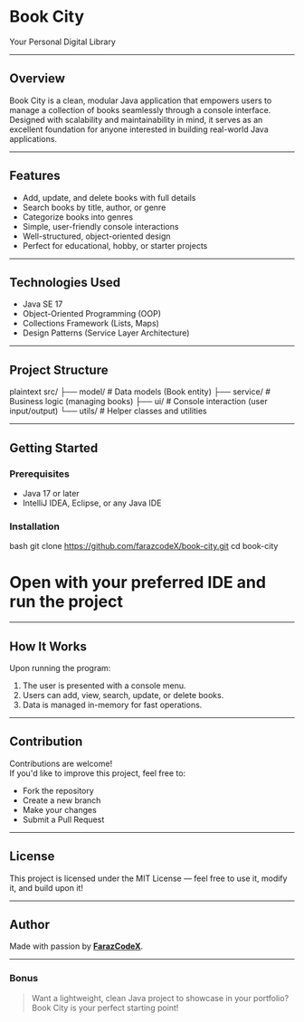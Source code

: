 # Book City

Your Personal Digital Library

---

## Overview

Book City is a clean, modular Java application that empowers users to manage a collection of books seamlessly through a console interface.  
Designed with scalability and maintainability in mind, it serves as an excellent foundation for anyone interested in building real-world Java applications.

---

## Features

- Add, update, and delete books with full details
- Search books by title, author, or genre
- Categorize books into genres
- Simple, user-friendly console interactions
- Well-structured, object-oriented design
- Perfect for educational, hobby, or starter projects

---

## Technologies Used

- Java SE 17
- Object-Oriented Programming (OOP)
- Collections Framework (Lists, Maps)
- Design Patterns (Service Layer Architecture)

---

## Project Structure

plaintext
src/
 ├── model/   # Data models (Book entity)
 ├── service/ # Business logic (managing books)
 ├── ui/      # Console interaction (user input/output)
 └── utils/   # Helper classes and utilities


---

## Getting Started

### Prerequisites

- Java 17 or later
- IntelliJ IDEA, Eclipse, or any Java IDE

### Installation

bash
git clone https://github.com/farazcodeX/book-city.git
cd book-city
# Open with your preferred IDE and run the project


---

## How It Works

Upon running the program:
1. The user is presented with a console menu.
2. Users can add, view, search, update, or delete books.
3. Data is managed in-memory for fast operations.

---

## Contribution

Contributions are welcome!  
If you'd like to improve this project, feel free to:

- Fork the repository
- Create a new branch
- Make your changes
- Submit a Pull Request

---

## License

This project is licensed under the MIT License — feel free to use it, modify it, and build upon it!

---

## Author

Made with passion by [**FarazCodeX**](https://github.com/farazcodeX).

---

### Bonus
> Want a lightweight, clean Java project to showcase in your portfolio?  
> Book City is your perfect starting point!
